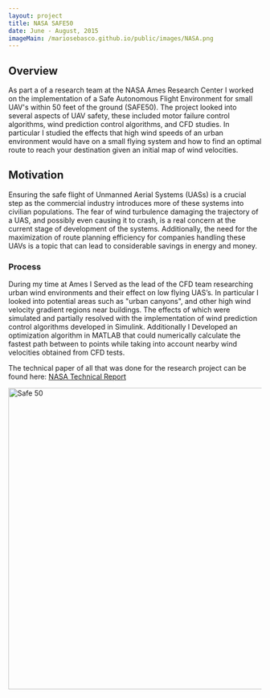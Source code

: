 ```yaml
---
layout: project
title: NASA SAFE50
date: June - August, 2015
imageMain: /mariosebasco.github.io/public/images/NASA.png
---
```


## Overview
As part a of a research team at the NASA Ames Research Center I worked on the implementation of a Safe Autonomous Flight Environment for small UAV's within 50 feet of the ground (SAFE50). The project looked into several aspects of UAV safety, these included motor failure control algorithms, wind prediction control algorithms, and CFD studies. In particular I studied the effects that high wind speeds of an urban environment would have on a small flying system and how to find an optimal route to reach your destination given an initial map of wind velocities.

## Motivation
Ensuring the safe flight of Unmanned Aerial Systems (UASs) is a crucial step as the commercial industry introduces more of these systems into civilian populations. The fear of wind turbulence damaging the trajectory of a UAS, and possibly even causing it to crash, is a real concern at the current stage of development of the systems. Additionally, the need for the maximization of route planning efficiency for companies handling these UAVs is a topic that can lead to considerable savings in energy and money.

### Process
During my time at Ames I Served as the lead of the CFD team researching urban wind environments and their effect on low flying UAS’s. In particular I looked into potential areas such as "urban canyons", and other high wind velocity gradient regions near buildings. The effects of which were simulated and partially resolved with the implementation of wind prediction control algorithms developed in Simulink. Additionally I Developed an optimization algorithm in MATLAB that could numerically calculate the fastest path between to points while taking into account nearby wind velocities obtained from CFD tests.

The technical paper of all that was done for the research project can be found here: <a href="/mariosebasco.github.io/pdf_files/NASAFullRep.pdf">NASA Technical Report</a>


<img src="/mariosebasco.github.io/public/images/safe50.jpg" alt="Safe 50" style="width:800px;height:600px;">

